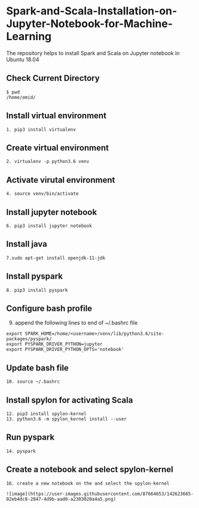# Spark-and-Scala-Installation-on-Jupyter-Notebook-for-Machine-Learning
The repository helps to install Spark and Scala on Jupyter notebook in Ubuntu 18.04

## Check Current Directory
```
$ pwd
/home/omid/
```
## Install virtual environment
```
1. pip3 install virtualenv
```
## Create virtual environment
```
2. virtualenv -p python3.6 venv
```
## Activate virutal environment
```
4. source venv/bin/activate
```
## Install jupyter notebook
```
6. pip3 install jupyter notebook
```
## Install java
```
7.sudo apt-get install openjdk-11-jdk
```
## Install pyspark
```
8. pip3 install pyspark
```
## Configure bash profile
9. append the following lines to end of ~/.bashrc file
```
export SPARK_HOME=/home/<username>/venv/lib/python3.6/site-packages/pyspark/
export PYSPARK_DRIVER_PYTHON=jupyter
export PYSPARK_DRIVER_PYTHON_OPTS='notebook'
```
## Update bash file
```
10. source ~/.bashrc
```
## Install spylon for activating Scala
```
12. pip3 install spylon-kernel
13. python3.6 -m spylon_kernel install --user
```
## Run pyspark
```
14. pyspark 
```
## Create a notebook and select spylon-kernel
```
16. create a new notebook on the and select the spylon-kernel

![image](https://user-images.githubusercontent.com/87664653/142623665-02eb4dc8-2847-4d9b-aad0-a2303020a4a5.png)

```

